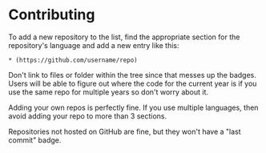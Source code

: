 # Contributing

To add a new repository to the list, find the appropriate section for
the repository's language and add a new entry like this:

    * (https://github.com/username/repo)

Don't link to files or folder within the tree since that messes up the
badges.  Users will be able to figure out where the code for the
current year is if you use the same repo for multiple years so don't
worry about it.

Adding your own repos is perfectly fine.  If you use multiple
languages, then avoid adding your repo to more than 3 sections.

Repositories not hosted on GitHub are fine, but they won't have a
"last commit" badge.
